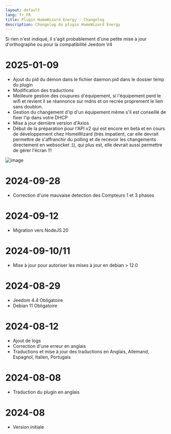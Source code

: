 ```yaml
---
layout: default
lang: fr_FR
title: Plugin HomeWizard Energy - Changelog
description: Changelog du plugin HomeWizard Energy
---
```

Si rien n'est indiqué, il s'agit probablement d'une petite mise à jour d'orthographe ou pour la compatibilité Jeedom V4

# 2025-01-09
- Ajout du pid du démon dans le fichier daemon.pid dans le dossier temp du plugin
- Modification des traductions
- Meilleure gestion des coupures d'équipement, si l'équipement perd le wifi et revient il se réannonce sur mdns et on recrée proprement le lien sans doublon.
- Gestion du changement d'ip d'un équipement même s'il est conseillé de fixer l'ip dans votre DHCP
- Mise à jour dernière version d'Axios
- Début de la préparation pour l'API v2 qui est encore en beta et en cours de développement chez HomeWizard (très impatient, car elle devrait permettre de s'affranchir du polling et de recevoir les changements directement en websocket :)), qui plus est, elle devrait aussi permettre de gérer l'écran !!!

![image](https://github.com/user-attachments/assets/b1029333-9984-4f1e-be2b-edec6a60df61)


# 2024-09-28
- Correction d'une mauvaise detection des Compteurs 1 et 3 phases

# 2024-09-12
- Migration vers NodeJS 20

# 2024-09-10/11
- Mise à jour pour autoriser les mises à jour en debian > 12.0

# 2024-08-29
- Jeedom 4.4 Obligatoire
- Debian 11 Obligatoire

# 2024-08-12
- Ajout de logs
- Correction d'une erreur en anglais
- Traductions et mise à jour des traductions en Anglais, Allemand, Espagnol, Italien, Portugais

# 2024-08-08
- Traduction du plugin en anglais

# 2024-08
- Version initiale
